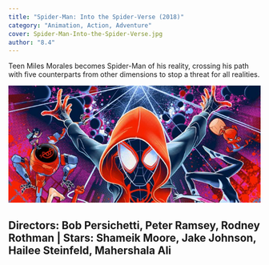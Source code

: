 ```yaml
---
title: "Spider-Man: Into the Spider-Verse (2018)"
category: "Animation, Action, Adventure"
cover: Spider-Man-Into-the-Spider-Verse.jpg
author: "8.4"
---
```


Teen Miles Morales becomes Spider-Man of his reality, crossing his path with five counterparts from other dimensions to stop a threat for all realities.

![unsplash.com](./Spider-Man-Into-the-Spider-Verse.jpg)

## Directors: Bob Persichetti, Peter Ramsey, Rodney Rothman | Stars: Shameik Moore, Jake Johnson, Hailee Steinfeld, Mahershala Ali